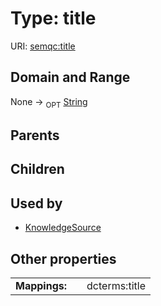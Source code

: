 
# Type: title




URI: [semqc:title](http://w3id.org/semqctitle)


## Domain and Range

None ->  <sub>OPT</sub> [String](types/String.md)

## Parents


## Children


## Used by

 * [KnowledgeSource](KnowledgeSource.md)

## Other properties

|  |  |  |
| --- | --- | --- |
| **Mappings:** | | dcterms:title |

